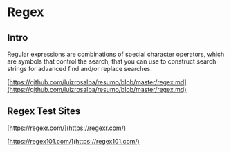 # Regex 

## Intro 

Regular expressions are combinations of special character operators, which are symbols that control the search, that you can use to construct search strings for advanced find and/or replace searches.

[https://github.com/luizrosalba/resumo/blob/master/regex.md](https://github.com/luizrosalba/resumo/blob/master/regex.md)
## Regex Test Sites 

[https://regexr.com/](https://regexr.com/)

[https://regex101.com/](https://regex101.com/)

